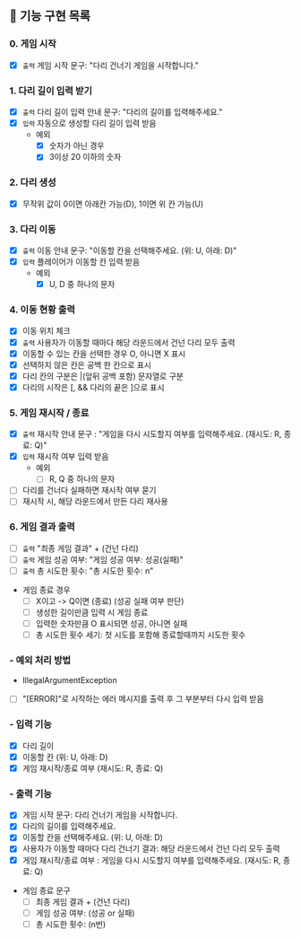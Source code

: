 ## 🚀 기능 구현 목록

### 0. 게임 시작
- [X] `출력` 게임 시작 문구: "다리 건너기 게임을 시작합니다."
### 1. 다리 길이 입력 받기
- [X] `출력` 다리 길이 입력 안내 문구: "다리의 길이를 입력해주세요."
- [X] `입력` 자동으로 생성할 다리 길이 입력 받음
  - 예외
    - [X] 숫자가 아닌 경우
    - [X] 3이상 20 이하의 숫자
### 2. 다리 생성
- [X] 무작위 값이 0이면 아래칸 가능(D), 1이면 위 칸 가능(U)
### 3. 다리 이동
- [X] `출력` 이동 안내 문구: "이동할 칸을 선택해주세요. (위: U, 아래: D)"
- [X] `입력` 플레이어가 이동할 칸 입력 받음
  - 예외 
    - [X] U, D 중 하나의 문자
### 4. 이동 현황 출력
- [X] 이동 위치 체크
- [X] `출력` 사용자가 이동할 때마다 해당 라운드에서 건넌 다리 모두 출력
- [X] 이동할 수 있는 칸을 선택한 경우 O, 아니면 X 표시
- [X] 선택하지 않은 칸은 공백 한 칸으로 표시
- [X] 다리 칸의 구분은 |(앞뒤 공백 포함) 문자열로 구분
- [X] 다리의 시작은 [, && 다리의 끝은 ]으로 표시
### 5. 게임 재시작 / 종료
- [X] `출력` 재시작 안내 문구 : "게임을 다시 시도할지 여부를 입력해주세요. (재시도: R, 종료: Q)"
- [X] `입력` 재시작 여부 입력 받음
  - 예외
    - [ ] R, Q 중 하나의 문자
- [ ] 다리를 건너다 실패하면 재시작 여부 묻기
- [ ] 재시작 시, 해당 라운드에서 만든 다리 재사용
### 6. 게임 결과 출력
- [ ] `출력` "최종 게임 결과" + (건넌 다리)
- [ ] `출력` 게임 성공 여부: "게임 성공 여부: 성공(실패)"
- [ ] `출력` 총 시도한 횟수: "총 시도한 횟수: n"
- 게임 종료 경우
    - [ ] X이고 -> Q이면 (종료) (성공 실패 여부 판단)
    - [ ] 생성한 길이만큼 입력 시 게임 종료
    - [ ] 입력한 숫자만큼 O 표시되면 성공, 아니면 실패
    - [ ] 총 시도한 횟수 세기: 첫 시도를 포함해 종료할때까지 시도한 횟수

### - 예외 처리 방법 
- IllegalArgumentException
- [ ] "[ERROR]"로 시작하는 에러 메시지를 출력 후 그 부분부터 다시 입력 받음

### - 입력 기능
- [X] 다리 길이
- [X] 이동할 칸 (위: U, 아래: D)
- [X] 게임 재시작/종료 여부 (재시도: R, 종료: Q)

### - 출력 기능
- [X] 게임 시작 문구: 다리 건너기 게임을 시작합니다.
- [X] 다리의 길이를 입력해주세요.
- [X] 이동할 칸을 선택해주세요. (위: U, 아래: D)
- [X] 사용자가 이동할 때마다 다리 건너기 결과: 해당 라운드에서 건넌 다리 모두 출력
- [X] 게임 재시작/종료 여부 : 게임을 다시 시도할지 여부를 입력해주세요. (재시도: R, 종료: Q)
- 게임 종료 문구
    - [ ] 최종 게임 결과 + (건넌 다리)
    - [ ] 게임 성공 여부: (성공 or 실패)
    - [ ] 총 시도한 횟수: (n번)